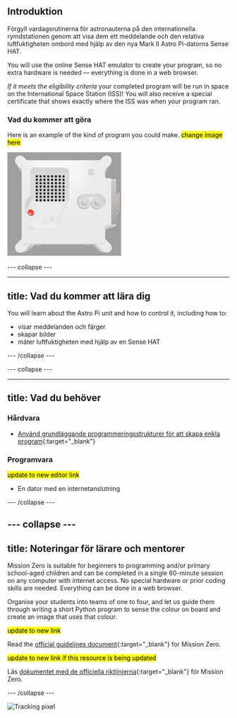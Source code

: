 ## Introduktion

Förgyll vardagsrutinerna för astronauterna på den internationella rymdstationen genom att visa dem ett meddelande och den relativa luftfuktigheten ombord med hjälp av den nya Mark II Astro Pi-datorns Sense HAT.

You will use the online Sense HAT emulator to create your program, so no extra hardware is needed — everything is done in a web browser.

*If it meets the eligibility criteria* your completed program will be run in space on the International Space Station (ISS)! You will also receive a special certificate that shows exactly where the ISS was when your program ran.

### Vad du kommer att göra

Here is an example of the kind of program you could make. <mark>change image here</mark>

![The Trinket Sense HAT emulator running a sample program which scrolls the humidity value across the LED matrix and then displays a picture of a fish.](images/M0_4.gif)


--- collapse ---

---
title: Vad du kommer att lära dig
---

You will learn about the Astro Pi unit and how to control it, including how to:
+ visar meddelanden och färger
+ skapar bilder
+ mäter luftfuktigheten med hjälp av en Sense HAT

--- /collapse ---

--- collapse ---

---
title: Vad du behöver
---

### Hårdvara

+ [Använd grundläggande programmeringsstrukturer för att skapa enkla program](https://curriculum.raspberrypi.org/programming/creator/){:target="_blank"}

### Programvara

<mark> update to new editor link </mark>
+ En dator med en internetanslutning

--- /collapse ---

--- collapse ---
---
title: Noteringar för lärare och mentorer
---

Mission Zero is suitable for beginners to programming and/or primary school-aged children and can be completed in a single 60-minute session on any computer with internet access. No special hardware or prior coding skills are needed. Everything can be done in a web browser.

Organise your students into teams of one to four, and let us guide them through writing a short Python program to sense the colour on board and create an image that uses that colour.

<mark> update to new link </mark>

Read the [official guidelines document](https://astro-pi.org/media/mission-zero-guidelines/Astro_Pi_Mission_Zero_Guidelines_2021_22-en.pdf){:target="_blank"} for Mission Zero.

<mark> update to new link if this resource is being updated </mark>

 Läs [dokumentet med de officiella riktlinjerna](https://astro-pi.org/media/mission-zero-guidelines/Astro_Pi_Mission_Zero_Guidelines_2021_22-sv.pdf){:target="_blank"} för Mission Zero.

--- /collapse ---

![Tracking pixel](https://code.org/api/hour/begin_raspberrypi_astropi.png)
